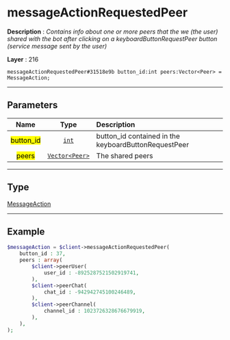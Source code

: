 # messageActionRequestedPeer

**Description** : *Contains info about one or more peers that the we \(the user\) shared with the bot after clicking on a keyboardButtonRequestPeer button \(service message sent by the user\)*

**Layer** : 216

```tl
messageActionRequestedPeer#31518e9b button_id:int peers:Vector<Peer> = MessageAction;
```

---

## Parameters

| Name | Type | Description |
| :---: | :---: | :--- |
| <mark>button_id</mark> | [`int`](type/int) | button_id contained in the keyboardButtonRequestPeer |
| <mark>peers</mark> | [`Vector<Peer>`](type/Peer) | The shared peers |

---

## Type

[MessageAction](type/MessageAction)

---

## Example

```php
$messageAction = $client->messageActionRequestedPeer(
	button_id : 37,
	peers : array(
		$client->peerUser(
			user_id : -8925287521502919741,
		),
		$client->peerChat(
			chat_id : -942942745100246489,
		),
		$client->peerChannel(
			channel_id : 1023726328676679919,
		),
	),
);
```